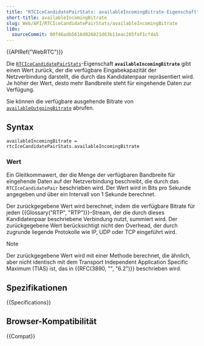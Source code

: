 ```yaml
---
title: "RTCIceCandidatePairStats: availableIncomingBitrate-Eigenschaft"
short-title: availableIncomingBitrate
slug: Web/API/RTCIceCandidatePairStats/availableIncomingBitrate
l10n:
  sourceCommit: 00f46adb5616d826821d63b11eac285faf1cf4a5
---
```


{{APIRef("WebRTC")}}

Die [`RTCIceCandidatePairStats`](/de/docs/Web/API/RTCIceCandidatePairStats)-Eigenschaft **`availableIncomingBitrate`** gibt einen Wert zurück, der die verfügbare Eingabekapazität der Netzverbindung darstellt, die durch das Kandidatenpaar repräsentiert wird. Je höher der Wert, desto mehr Bandbreite steht für eingehende Daten zur Verfügung.

Sie können die verfügbare ausgehende Bitrate von [`availableOutgoingBitrate`](/de/docs/Web/API/RTCIceCandidatePairStats/availableOutgoingBitrate) abrufen.

## Syntax

```js-nolint
availableIncomingBitrate = rtcIceCandidatePairStats.availableIncomingBitrate
```

### Wert

Ein Gleitkommawert, der die Menge der verfügbaren Bandbreite für eingehende Daten auf der Netzverbindung beschreibt, die durch das `RTCIceCandidatePair` beschrieben wird. Der Wert wird in Bits pro Sekunde angegeben und über ein Intervall von 1 Sekunde berechnet.

Der zurückgegebene Wert wird berechnet, indem die verfügbare Bitrate für jeden {{Glossary("RTP", "RTP")}}-Stream, der die durch dieses Kandidatenpaar beschriebene Verbindung nutzt, summiert wird. Der zurückgegebene Wert berücksichtigt nicht den Overhead, der durch zugrunde liegende Protokolle wie IP, UDP oder TCP eingeführt wird.

> [!NOTE]
> Der zurückgegebene Wert wird mit einer Methode berechnet, die ähnlich, aber nicht identisch mit dem Transport Independent Application Specific Maximum (TIAS) ist, das in {{RFC(3890, "", "6.2")}} beschrieben wird.

## Spezifikationen

{{Specifications}}

## Browser-Kompatibilität

{{Compat}}
